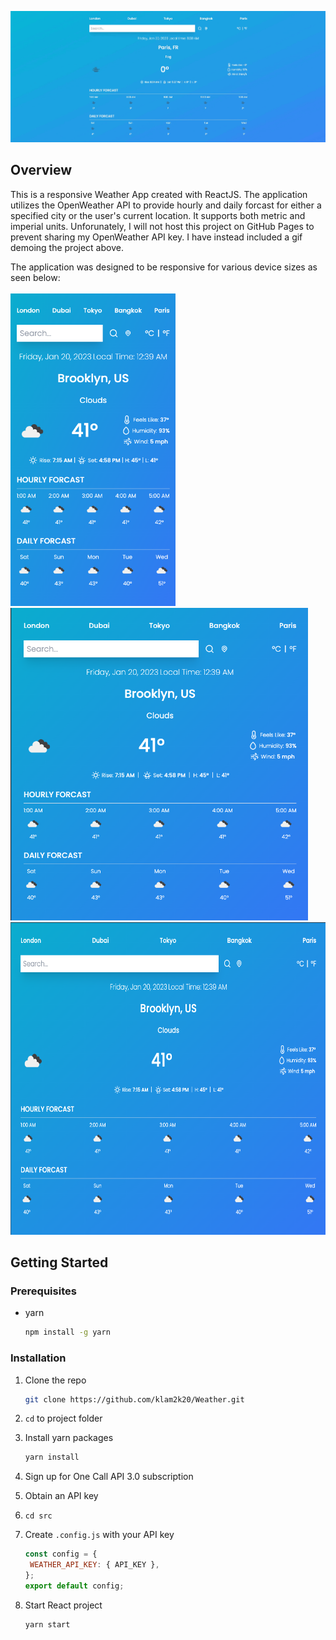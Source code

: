 <p align="center">
    <img src="public/demo.gif">
</p>

## Overview

This is a responsive Weather App created with ReactJS. The application utilizes the OpenWeather API to
provide hourly and daily forcast for either a specified city or the user's current location. It supports
both metric and imperial units. Unforunately, I will not host this project on GitHub Pages to prevent
sharing my OpenWeather API key. I have instead included a gif demoing the project above.

The application was designed to be responsive for various device sizes as seen below: <br> <br>
<img src="imgs/Weather-sm.png" height=500> &nbsp; &nbsp; &nbsp; &nbsp; &nbsp; &nbsp; &nbsp; &nbsp;
<img src="imgs/Weather-md.png" height=500>
<img src="imgs/Weather-lg.png" height=500 width=800>

## Getting Started

### Prerequisites

- yarn
  ```sh
  npm install -g yarn
  ```

### Installation

1. Clone the repo
   ```sh
   git clone https://github.com/klam2k20/Weather.git
   ```
2. `cd` to project folder
3. Install yarn packages
   ```sh
   yarn install
   ```
4. Sign up for One Call API 3.0 subscription
5. Obtain an API key
6. `cd src`
7. Create `.config.js` with your API key

   ```js
   const config = {
   	WEATHER_API_KEY: { API_KEY },
   };
   export default config;
   ```

8. Start React project
   ```sh
   yarn start
   ```
